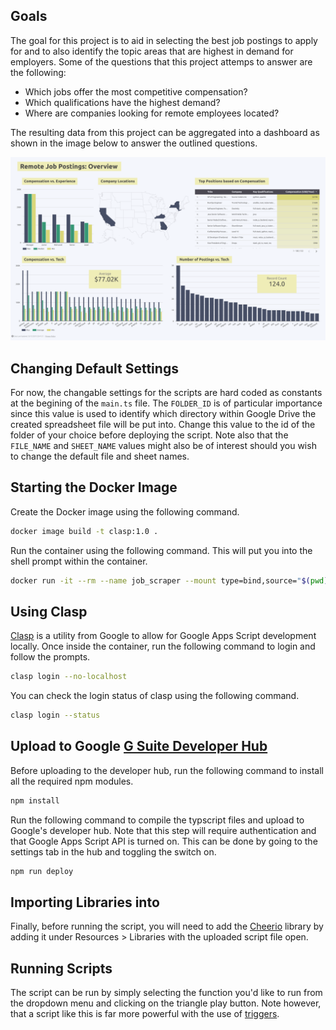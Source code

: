 ## Goals
The goal for this project is to aid in selecting the best job postings to apply for and to also identify the topic areas that are highest in demand for employers. Some of the questions that this project attemps to answer are the following:
- Which jobs offer the most competitive compensation?
- Which qualifications have the highest demand?
- Where are companies looking for remote employees located?

The resulting data from this project can be aggregated into a dashboard as shown in the image below to answer the outlined questions.

![Dashboard built using the scraped data](./static/scraper_dashboard.png?raw=true)

## Changing Default Settings
For now, the changable settings for the scripts are hard coded as constants at the begining of the `main.ts` file. The `FOLDER_ID` is of particular importance since this value is used to identify which directory within Google Drive the created spreadsheet file will be put into. Change this value to the id of the folder of your choice before deploying the script. Note also that the `FILE_NAME` and `SHEET_NAME` values might also be of interest should you wish to change the default file and sheet names.

## Starting the Docker Image
Create the Docker image using the following command.
```bash
docker image build -t clasp:1.0 .
```
Run the container using the following command. This will put you into the shell prompt within the container.
```bash
docker run -it --rm --name job_scraper --mount type=bind,source="$(pwd)",target=/usr/src/app clasp:1.0
```

## Using Clasp
[Clasp](https://developers.google.com/apps-script/guides/clasp) is a utility from Google to allow for Google Apps Script development locally. Once inside the container, run the following command to login and follow the prompts.
```bash
clasp login --no-localhost
```

You can check the login status of clasp using the following command.
```bash
clasp login --status
```

## Upload to Google [G Suite Developer Hub](https://script.google.com/home)
Before uploading to the developer hub, run the following command to install all the required npm modules.
```bash
npm install
```

Run the following command to compile the typscript files and upload to Google's developer hub. Note that this step will require authentication and that Google Apps Script API is turned on. This can be done by going to the settings tab in the hub and toggling the switch on.
```bash
npm run deploy
```

## Importing Libraries into 
Finally, before running the script, you will need to add the [Cheerio](https://script.google.com/macros/library/versions/d/1ReeQ6WO8kKNxoaA_O0XEQ589cIrRvEBA9qcWpNqdOP17i47u6N9M5Xh0) library by adding it under Resources > Libraries with the uploaded script file open.

## Running Scripts
The script can be run by simply selecting the function you'd like to run from the dropdown menu and clicking on the triangle play button. Note however, that a script like this is far more powerful with the use of [triggers](https://developers.google.com/apps-script/guides/triggers/installable).
